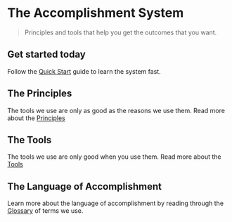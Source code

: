# The Accomplishment System

> Principles and tools that help you get the outcomes that you want.

## Get started today

Follow the [Quick Start](quick-start) guide to learn the system fast.

## The Principles

The tools we use are only as good as the reasons we use them. Read more about the [Principles](the-system)

## The Tools

The tools we use are only good when you use them. Read more about the [Tools](the-system)

## The Language of Accomplishment

Learn more about the language of accomplishment by reading through the [Glossary](glossary) of terms we use.